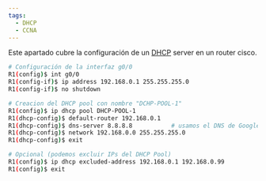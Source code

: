 ```yaml
---
tags:
  - DHCP
  - CCNA
---
```


Este apartado cubre la configuración de un [DHCP](DHCP.md) server en un router cisco.

``` bash
# Configuración de la interfaz g0/0
R1(config)$ int g0/0
R1(config-if)$ ip address 192.168.0.1 255.255.255.0
R1(config-if)$ no shutdown

# Creacion del DHCP pool con nombre "DCHP-POOL-1"
R1(config)$ ip dhcp pool DHCP-POOL-1
R1(dhcp-config)$ default-router 192.168.0.1
R1(dhcp-config)$ dns-server 8.8.8.8           # usamos el DNS de Google
R1(dhcp-config)$ network 192.168.0.0 255.255.255.0
R1(dhcp-config)$ exit

# Opcional (podemos excluir IPs del DHCP Pool)
R1(config)$ ip dhcp excluded-address 192.168.0.1 192.168.0.99
R1(config)$ exit  
```